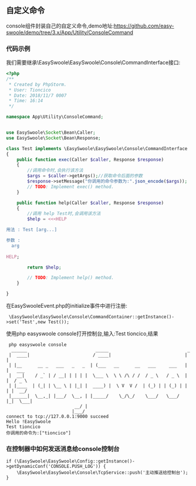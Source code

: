 ## 自定义命令  
console组件封装自己的自定义命令,demo地址:https://github.com/easy-swoole/demo/tree/3.x/App/Utility/ConsoleCommand  


### 代码示例
我们需要继承\EasySwoole\EasySwoole\Console\CommandInterface接口:

```php
<?php
/**
 * Created by PhpStorm.
 * User: Tioncico
 * Date: 2018/11/7 0007
 * Time: 16:14
 */

namespace App\Utility\ConsoleCommand;


use EasySwoole\Socket\Bean\Caller;
use EasySwoole\Socket\Bean\Response;

class Test implements \EasySwoole\EasySwoole\Console\CommandInterface
{
    public function exec(Caller $caller, Response $response)
    {
        //调用命令时,会执行该方法
        $args = $caller->getArgs();//获取命令后面的参数
        $response->setMessage("你调用的命令参数为:".json_encode($args));
        // TODO: Implement exec() method.
    }

    public function help(Caller $caller, Response $response)
    {
        //调用 help Test时,会调用该方法
        $help = <<<HELP

用法 : Test [arg...]

参数 : 
  arg 
 
HELP;

        return $help;

        // TODO: Implement help() method.
    }

}
```

在EasySwooleEvent.php的initialize事件中进行注册:
```
 \EasySwoole\EasySwoole\Console\CommandContainer::getInstance()->set('Test',new Test());
```

使用php easyswoole console打开控制台,输入:Test tioncico,结果
```
 php easyswoole console
  ______                          _____                              _
 |  ____|                        / ____|                            | |
 | |__      __ _   ___   _   _  | (___   __      __   ___     ___   | |   ___
 |  __|    / _` | / __| | | | |  \___ \  \ \ /\ / /  / _ \   / _ \  | |  / _ \
 | |____  | (_| | \__ \ | |_| |  ____) |  \ V  V /  | (_) | | (_) | | | |  __/
 |______|  \__,_| |___/  \__, | |_____/    \_/\_/    \___/   \___/  |_|  \___|
                          __/ |
                         |___/
connect to tcp://127.0.0.1:9000 succeed 
Hello !EasySwoole
Test tioncico
你调用的命令为:["tioncico"]
```

### 在控制器中如何发送消息给console控制台  

```
if (\EasySwoole\EasySwoole\Config::getInstance()->getDynamicConf('CONSOLE.PUSH_LOG')) {
    \EasySwoole\EasySwoole\Console\TcpService::push('主动推送给控制台');
}
```

